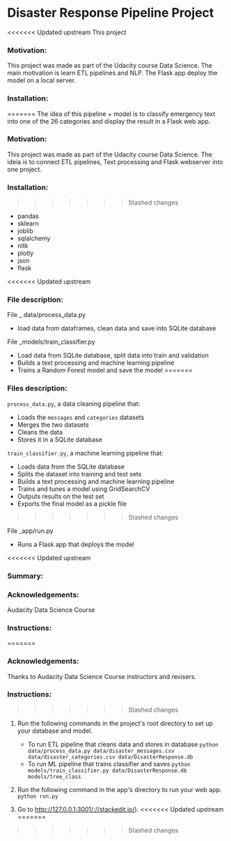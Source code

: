 # Disaster Response Pipeline Project
<<<<<<< Updated upstream
This project 

### Motivation:
This project was made as part of the Udacity course Data Science. The main motivation is learn ETL pipelines and NLP. 
The Flask app deploy the model on a local server.

### Installation:
=======
The idea of this pipeline + model is to classify emergency text into one of the 26 categories and display the result in a Flask web app.

### **Motivation:**
This project was made as part of the Udacity course Data Science. 
The ideia is to connect ETL pipelines, Text processing and Flask webserver into one project.

### **Installation:**
>>>>>>> Stashed changes
 - pandas
 - sklearn	
 - joblib
 - sqlalchemy
 - nltk
 - plotly
 - json
 - flask

<<<<<<< Updated upstream
### File description:

File _ data/process_data.py
 - load data from dataframes, clean data and save into SQLite database

File _models/train_classifier.py
 - Load data from SQLite database, split data into train and validation
 - Builds a text processing and machine learning pipeline
 - Trains a Random Forest model and save the model
=======
### **Files description:**

`process_data.py`, a data cleaning pipeline that:

-   Loads the `messages` and `categories` datasets
-   Merges the two datasets
-   Cleans the data
-   Stores it in a SQLite database

`train_classifier.py`, a machine learning pipeline that:

-   Loads data from the SQLite database
-   Splits the dataset into training and test sets
-   Builds a text processing and machine learning pipeline
-   Trains and tunes a model using GridSearchCV
-   Outputs results on the test set
-   Exports the final model as a pickle file
>>>>>>> Stashed changes
 
 File _app/run.py
 - Runs a Flask app that deploys the model

<<<<<<< Updated upstream
### Summary:


### Acknowledgements:

Audacity Data Science Course

### Instructions:

=======
### **Acknowledgements:**

Thanks to Audacity Data Science Course instructors and revisers.

### **Instructions:**

>>>>>>> Stashed changes
1. Run the following commands in the project's root directory to set up your database and model.

    - To run ETL pipeline that cleans data and stores in database
        `python data/process_data.py data/disaster_messages.csv data/disaster_categories.csv data/DisasterResponse.db`
    - To run ML pipeline that trains classifier and saves
        `python models/train_classifier.py data/DisasterResponse.db models/tree_class`

2. Run the following command in the app's directory to run your web app.
    `python run.py`

3. Go to http://127.0.0.1:3001/://stackedit.io/).
<<<<<<< Updated upstream
=======

>>>>>>> Stashed changes
